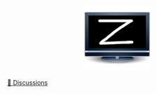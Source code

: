 
<p align="center">
      <a href="http://soloviev.live/">
        <img src="https://raw.githubusercontent.com/Nexterr-origin/simpleTV-images/master/logo_f2z.png" 
            title="simpleTV домашняя страница" alt="simpleTV homepage" width="150"/>
      </a>
</p>

[💬 Discussions](https://github.com/Nexterr-origin/Nexterr-origin/discussions "My Discussions")
